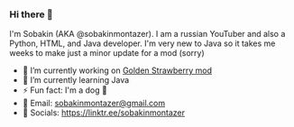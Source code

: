 ### Hi there 👋
I'm Sobakin (AKA @sobakinmontazer). I am a russian YouTuber and also a Python, HTML, and Java developer. I'm very new to Java so it takes me weeks to make just a minor update for a mod (sorry)


- 🔭 I’m currently working on [Golden Strawberry mod](https://github.com/sobakinmontazer/GoldenStrawberry/)
- 🌱 I’m currently learning Java
- ⚡ Fun fact: I'm a dog 🦴
- 📧 Email: sobakinmontazer@gmail.com
- 🌲 Socials: https://linktr.ee/sobakinmontazer
